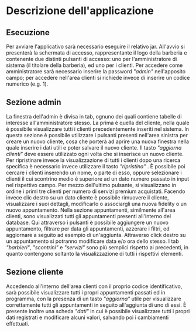 ﻿# Descrizione dell'applicazione
## Esecuzione
Per avviare l'applicativo sarà necessario eseguire il relativo jar.
All'avvio si presenterà la schermata di accesso, rappresentante il logo della barberia e contenente due distinti pulsanti di accesso: uno per l'amministratore di sistema (il titolare della barberia), ed uno per i clienti.
Per accedere come amministratore sarà necessario inserire la password *"admin"* nell'apposito campo; per accedere nell'area clienti si richiede invece di inserire un codice numerico (e.g. 1).
## Sezione admin
La finestra dell'admin è divisa in tab, ognuno dei quali contiene tabelle di interesse all'amministratore stesso. La prima è quella del cliente, nella quale è possibile visualizzare tutti i clienti precedentemente inseriti nel sistema. In questa sezione è possibile utilizzare i pulsanti presenti nell'area sinistra per creare un nuovo cliente, cosa che porterà ad aprire una nuova finestra nella quale inserire i dati utili e poter salvare il nuovo cliente. Il tasto *"aggiorna clienti"* deve essere utilizzato ogni volta che si inserisce un nuovo cliente. Per ripristinare invece la visualizzazione di tutti i clienti dopo una ricerca specifica è necessario invece utilizzare il tasto *"ripristina"* . È possibile poi cercare i clienti inserendo un nome, o parte di esso, oppure selezionare i clienti il cui scontrino medio è superiore ad un dato numero passato in input nel rispettivo campo. Per mezzo dell'ultimo pulsante, si visualizzano in ordine i primi tre clienti per numero di servizi premium acquistati. Facendo invece clic destro su un dato cliente è possibile rimuovere il cliente, visualizzare i suoi dettagli, modificarlo o associargli una nuova fidelity o un nuovo appuntamento.
Nella sezione appuntamenti, similmente all'area clienti, sono visualizzati tutti gli appuntamenti presenti all'interno del database. Qui attraverso i pulsanti è possibile aggiungere un nuovo appuntamento, filtrare per data gli appuntamenti, azzerare i filtri, ed aggiornare a seguito ad esempio di un'aggiunta. Attraverso click destro su un appuntamento si potranno modificare data e/o ora dello stesso. 
I tab *"barbieri"*, *"scontrini"* e *"servizi"* sono più semplici rispetto ai precedenti, in quanto contengono soltanto la visualizzazione di tutti i rispettivi elementi.
## Sezione cliente
Accedendo all'interno dell'area clienti con il proprio codice identificativo, sarà possibile visualizzare tutti i propri appuntamenti passati ed in programma, con la presenza di un tasto *"aggiorna"* utile per visualizzare correttamente tutti gli appuntamenti in seguito all'aggiunta di uno di essi.
È presente inoltre una scheda *"dati"* in cui è possibile visualizzare tutti i propri dati registrati e modificare alcuni valori, salvando poi i cambiamenti effettuati.

